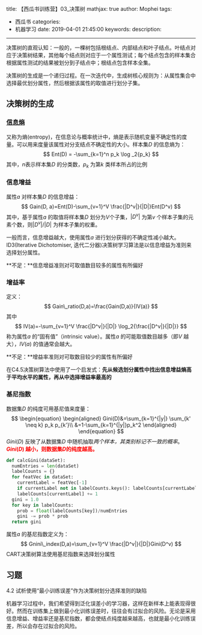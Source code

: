 title: 【西瓜书训练营】03_决策树
mathjax: true
author: Mophei
tags:
  - 西瓜书
categories:
  - 机器学习
date: 2019-04-01 21:45:00
keywords:
description:
---
决策树的直观认知：一般的，一棵树包括根结点、内部结点和叶子结点。叶结点对应于决策树结果，其他每个结点则对应于一个属性测试；每个结点包含的样本集合根据属性测试的结果被划分到子结点中；根结点包含样本全集。

决策树的生成是一个递归过程。在一次迭代中，生成树核心规则为：从属性集合中选择最优划分属性，然后根据该属性的取值进行划分子集。

## 决策树的生成

### [信息熵](https://mopheiok.github.io/machinelearning/similarity/)

又称为熵(entropy)，在信息论与概率统计中，熵是表示随机变量不确定性的度量。可以用来度量该属性对分支结点不确定性的大小。样本集$D$ 的信息熵为：
$$
Ent(D) = -\sum_{k=1}^n p_k \log _2{p_k}
$$
其中，$n$表示样本集$D$ 的分类数，$p_k$ 为第$k$ 类样本所占的比例

### 信息增益

属性$a$ 对样本集$D$ 的信息增益：
$$
Gain(D, a)=Ent(D)-\sum_{v=1}^V \frac{|D^v|}{|D|}Ent(D^v)
$$
其中，基于属性$a$ 的取值将样本集$D$ 划分为$V$个子集，$|D^v|$ 为第$v$ 个样本子集的元素个数，则$|D^v|/|D|$ 为样本子集的权重。

一般而言，信息增益越大，使用属性$a$ 进行划分获得的不确定性减小越大。ID3(Iterative Dichotomiser, 迭代二分器)决策树学习算法是以信息增益为准则来选择划分属性。

**不足：**信息增益准则对可取值数目较多的属性有所偏好

### 增益率

定义：
$$
Gain\_ratio(D,a)=\frac{Gain(D,a)}{IV(a)}
$$
其中
$$
IV(a)=-\sum_{v=1}^V \frac{|D^v|}{|D|} \log_2{\frac{|D^v|}{|D|}}
$$
称为属性$a$ 的“固有值”（intrinsic value）。属性$a$ 的可能取值数目越多（即$V$ 越大），$IV(a)$ 的值通常会越大。

**不足：**增益率准则对可取数目较少的属性有所偏好

在C4.5决策树算法中使用了一个启发式：**先从候选划分属性中找出信息增益熵高于平均水平的属性，再从中选择增益率最高的**


### 基尼指数

数据集$D$ 的纯度可用基尼值来度量：
$$
\begin{equation}
\begin{aligned}
Gini(D)&=\sum_{k=1}^{|y|} \sum_{k' \neq k} p_k p_{k'}\\
&=1-\sum_{k=1}^{|y|}p_k^2
\end{aligned}
\end{equation}
$$
$Gini(D)$ 反映了从数据集$D$ 中随机抽取*两个样本，其类别标记不一致的概率*。<span style="color:red">**$Gini(D)$ 越小，则数据集$D​$ 的纯度越高。**</span>

```python
def calcGini(dataSet):
  numEntries = len(dataSet)
  labelCounts = {}
  for featVec in dataSet:
    currentLabel = featVec[-1]
    if currentLabel not in labelCounts.keys(): labelCounts[currentLabel] = 0
    labelCounts[currentLabel] += 1
  gini = 1.0
  for key in labelCounts:
    prob = float(labelCounts[key])/numEntries
    gini -= prob * prob
  return gini
```

属性$a$ 的基尼指数定义为：
$$
Gnini\_index(D,a)=\sum_{v=1}^V \frac{|D^v|}{|D|}Gini(D^v)
$$
CART决策树算法使用基尼指数来选择划分属性

## 习题

4.2 试析使用“最小训练误差”作为决策树划分选择准则的缺陷

机器学习过程中，我们希望得到泛化误差小的学习器，这样在新样本上能表现得很好。然而在训练集上做到最小化训练误差时，往往会有过拟合的风险。无论是采用信息增益、增益率还是基尼指数，都会使结点纯度越来越高，也就是最小化训练误差，所以会存在过拟合的风险。